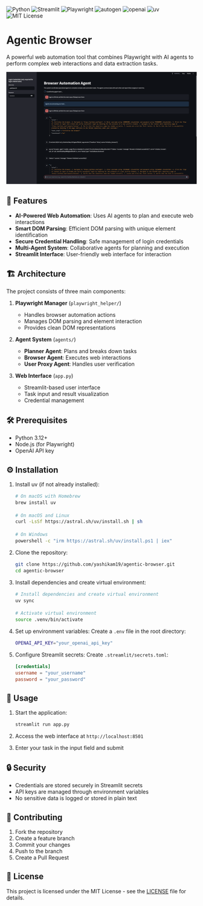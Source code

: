 ![Python](https://img.shields.io/badge/Python-3.12+-blue)
![Streamlit](https://img.shields.io/badge/Streamlit-1.44%2B-brightgreen)
![Playwright](https://img.shields.io/badge/Playwright-1.51.0-yellow)
![autogen](https://img.shields.io/badge/autogen-0.8.5-orange)
![openai](https://img.shields.io/badge/openai-1.68.2-blueviolet)
![uv](https://img.shields.io/badge/uv-package%20manager-purple)
![MIT License](https://img.shields.io/badge/license-MIT-green)

# Agentic Browser

A powerful web automation tool that combines Playwright with AI agents to perform complex web interactions and data extraction tasks.

![abc](docs/app_screenshort.png)

## 🚀 Features

- **AI-Powered Web Automation**: Uses AI agents to plan and execute web interactions
- **Smart DOM Parsing**: Efficient DOM parsing with unique element identification
- **Secure Credential Handling**: Safe management of login credentials
- **Multi-Agent System**: Collaborative agents for planning and execution
- **Streamlit Interface**: User-friendly web interface for interaction

## 🏗️ Architecture

The project consists of three main components:

1. **Playwright Manager** (`playwright_helper/`)
   - Handles browser automation actions
   - Manages DOM parsing and element interaction
   - Provides clean DOM representations

2. **Agent System** (`agents/`)
   - **Planner Agent**: Plans and breaks down tasks
   - **Browser Agent**: Executes web interactions
   - **User Proxy Agent**: Handles user verification

3. **Web Interface** (`app.py`)
   - Streamlit-based user interface
   - Task input and result visualization
   - Credential management

## 🛠️ Prerequisites

- Python 3.12+
- Node.js (for Playwright)
- OpenAI API key

## ⚙️ Installation

1. Install uv (if not already installed):
   ```bash
   # On macOS with Homebrew
   brew install uv

   # On macOS and Linux
   curl -LsSf https://astral.sh/uv/install.sh | sh
   
   # On Windows
   powershell -c "irm https://astral.sh/uv/install.ps1 | iex"
   ```

2. Clone the repository:
   ```bash
   git clone https://github.com/yashikam19/agentic-browser.git
   cd agentic-browser
   ```

3. Install dependencies and create virtual environment:
   ```bash
   # Install dependencies and create virtual environment
   uv sync
   
   # Activate virtual environment
   source .venv/bin/activate
   ```

4. Set up environment variables:
   Create a `.env` file in the root directory:
   ```bash
   OPENAI_API_KEY="your_openai_api_key"
   ```

5. Configure Streamlit secrets:
   Create `.streamlit/secrets.toml`:
   ```toml
   [credentials]
   username = "your_username"
   password = "your_password"
   ```

## 🚀 Usage

1. Start the application:
   ```bash
   streamlit run app.py
   ```

2. Access the web interface at `http://localhost:8501`

3. Enter your task in the input field and submit

## 🔒 Security

- Credentials are stored securely in Streamlit secrets
- API keys are managed through environment variables
- No sensitive data is logged or stored in plain text

## 🤝 Contributing

1. Fork the repository
2. Create a feature branch
3. Commit your changes
4. Push to the branch
5. Create a Pull Request

## 📄 License

This project is licensed under the MIT License - see the [LICENSE](LICENSE) file for details.
